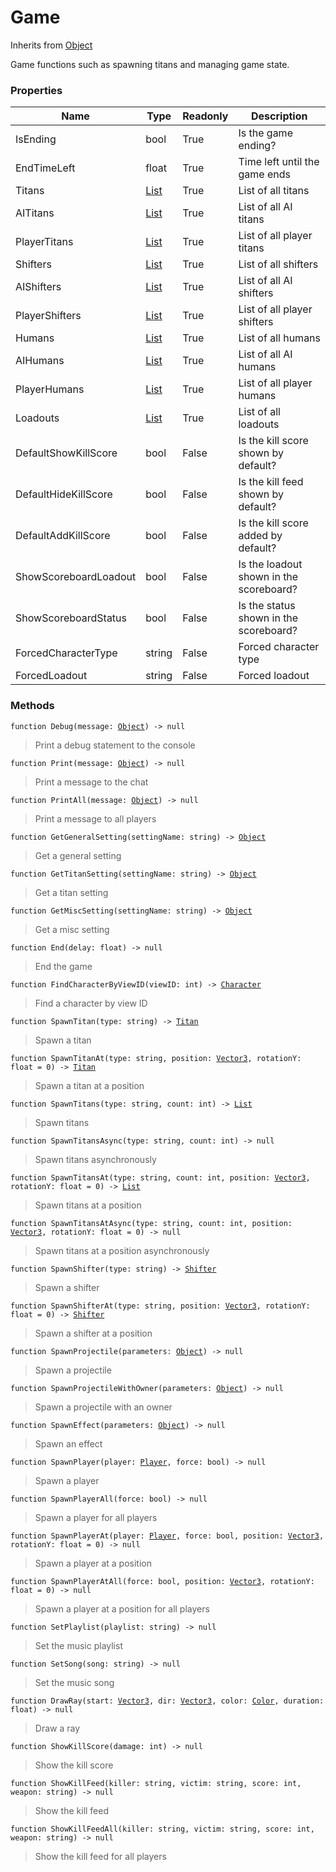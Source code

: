# Game
Inherits from [Object](../objects/Object.md)

Game functions such as spawning titans and managing game state.

### Properties
|Name|Type|Readonly|Description|
|---|---|---|---|
|IsEnding|bool|True|Is the game ending?|
|EndTimeLeft|float|True|Time left until the game ends|
|Titans|[List](../objects/List.md)|True|List of all titans|
|AITitans|[List](../objects/List.md)|True|List of all AI titans|
|PlayerTitans|[List](../objects/List.md)|True|List of all player titans|
|Shifters|[List](../objects/List.md)|True|List of all shifters|
|AIShifters|[List](../objects/List.md)|True|List of all AI shifters|
|PlayerShifters|[List](../objects/List.md)|True|List of all player shifters|
|Humans|[List](../objects/List.md)|True|List of all humans|
|AIHumans|[List](../objects/List.md)|True|List of all AI humans|
|PlayerHumans|[List](../objects/List.md)|True|List of all player humans|
|Loadouts|[List](../objects/List.md)|True|List of all loadouts|
|DefaultShowKillScore|bool|False|Is the kill score shown by default?|
|DefaultHideKillScore|bool|False|Is the kill feed shown by default?|
|DefaultAddKillScore|bool|False|Is the kill score added by default?|
|ShowScoreboardLoadout|bool|False|Is the loadout shown in the scoreboard?|
|ShowScoreboardStatus|bool|False|Is the status shown in the scoreboard?|
|ForcedCharacterType|string|False|Forced character type|
|ForcedLoadout|string|False|Forced loadout|


### Methods
<pre class="language-typescript"><code class="lang-typescript">function Debug(message: <a data-footnote-ref href="#user-content-fn-37">Object</a>) -> null</code></pre>
> Print a debug statement to the console
> 
<pre class="language-typescript"><code class="lang-typescript">function Print(message: <a data-footnote-ref href="#user-content-fn-37">Object</a>) -> null</code></pre>
> Print a message to the chat
> 
<pre class="language-typescript"><code class="lang-typescript">function PrintAll(message: <a data-footnote-ref href="#user-content-fn-37">Object</a>) -> null</code></pre>
> Print a message to all players
> 
<pre class="language-typescript"><code class="lang-typescript">function GetGeneralSetting(settingName: string) -> <a data-footnote-ref href="#user-content-fn-37">Object</a></code></pre>
> Get a general setting
> 
<pre class="language-typescript"><code class="lang-typescript">function GetTitanSetting(settingName: string) -> <a data-footnote-ref href="#user-content-fn-37">Object</a></code></pre>
> Get a titan setting
> 
<pre class="language-typescript"><code class="lang-typescript">function GetMiscSetting(settingName: string) -> <a data-footnote-ref href="#user-content-fn-37">Object</a></code></pre>
> Get a misc setting
> 
<pre class="language-typescript"><code class="lang-typescript">function End(delay: float) -> null</code></pre>
> End the game
> 
<pre class="language-typescript"><code class="lang-typescript">function FindCharacterByViewID(viewID: int) -> <a data-footnote-ref href="#user-content-fn-1">Character</a></code></pre>
> Find a character by view ID
> 
<pre class="language-typescript"><code class="lang-typescript">function SpawnTitan(type: string) -> <a data-footnote-ref href="#user-content-fn-32">Titan</a></code></pre>
> Spawn a titan
> 
<pre class="language-typescript"><code class="lang-typescript">function SpawnTitanAt(type: string, position: <a data-footnote-ref href="#user-content-fn-36">Vector3</a>, rotationY: float = 0) -> <a data-footnote-ref href="#user-content-fn-32">Titan</a></code></pre>
> Spawn a titan at a position
> 
<pre class="language-typescript"><code class="lang-typescript">function SpawnTitans(type: string, count: int) -> <a data-footnote-ref href="#user-content-fn-14">List</a></code></pre>
> Spawn titans
> 
<pre class="language-typescript"><code class="lang-typescript">function SpawnTitansAsync(type: string, count: int) -> null</code></pre>
> Spawn titans asynchronously
> 
<pre class="language-typescript"><code class="lang-typescript">function SpawnTitansAt(type: string, count: int, position: <a data-footnote-ref href="#user-content-fn-36">Vector3</a>, rotationY: float = 0) -> <a data-footnote-ref href="#user-content-fn-14">List</a></code></pre>
> Spawn titans at a position
> 
<pre class="language-typescript"><code class="lang-typescript">function SpawnTitansAtAsync(type: string, count: int, position: <a data-footnote-ref href="#user-content-fn-36">Vector3</a>, rotationY: float = 0) -> null</code></pre>
> Spawn titans at a position asynchronously
> 
<pre class="language-typescript"><code class="lang-typescript">function SpawnShifter(type: string) -> <a data-footnote-ref href="#user-content-fn-29">Shifter</a></code></pre>
> Spawn a shifter
> 
<pre class="language-typescript"><code class="lang-typescript">function SpawnShifterAt(type: string, position: <a data-footnote-ref href="#user-content-fn-36">Vector3</a>, rotationY: float = 0) -> <a data-footnote-ref href="#user-content-fn-29">Shifter</a></code></pre>
> Spawn a shifter at a position
> 
<pre class="language-typescript"><code class="lang-typescript">function SpawnProjectile(parameters: <a data-footnote-ref href="#user-content-fn-37">Object</a>) -> null</code></pre>
> Spawn a projectile
> 
<pre class="language-typescript"><code class="lang-typescript">function SpawnProjectileWithOwner(parameters: <a data-footnote-ref href="#user-content-fn-37">Object</a>) -> null</code></pre>
> Spawn a projectile with an owner
> 
<pre class="language-typescript"><code class="lang-typescript">function SpawnEffect(parameters: <a data-footnote-ref href="#user-content-fn-37">Object</a>) -> null</code></pre>
> Spawn an effect
> 
<pre class="language-typescript"><code class="lang-typescript">function SpawnPlayer(player: <a data-footnote-ref href="#user-content-fn-23">Player</a>, force: bool) -> null</code></pre>
> Spawn a player
> 
<pre class="language-typescript"><code class="lang-typescript">function SpawnPlayerAll(force: bool) -> null</code></pre>
> Spawn a player for all players
> 
<pre class="language-typescript"><code class="lang-typescript">function SpawnPlayerAt(player: <a data-footnote-ref href="#user-content-fn-23">Player</a>, force: bool, position: <a data-footnote-ref href="#user-content-fn-36">Vector3</a>, rotationY: float = 0) -> null</code></pre>
> Spawn a player at a position
> 
<pre class="language-typescript"><code class="lang-typescript">function SpawnPlayerAtAll(force: bool, position: <a data-footnote-ref href="#user-content-fn-36">Vector3</a>, rotationY: float = 0) -> null</code></pre>
> Spawn a player at a position for all players
> 
<pre class="language-typescript"><code class="lang-typescript">function SetPlaylist(playlist: string) -> null</code></pre>
> Set the music playlist
> 
<pre class="language-typescript"><code class="lang-typescript">function SetSong(song: string) -> null</code></pre>
> Set the music song
> 
<pre class="language-typescript"><code class="lang-typescript">function DrawRay(start: <a data-footnote-ref href="#user-content-fn-36">Vector3</a>, dir: <a data-footnote-ref href="#user-content-fn-36">Vector3</a>, color: <a data-footnote-ref href="#user-content-fn-4">Color</a>, duration: float) -> null</code></pre>
> Draw a ray
> 
<pre class="language-typescript"><code class="lang-typescript">function ShowKillScore(damage: int) -> null</code></pre>
> Show the kill score
> 
<pre class="language-typescript"><code class="lang-typescript">function ShowKillFeed(killer: string, victim: string, score: int, weapon: string) -> null</code></pre>
> Show the kill feed
> 
<pre class="language-typescript"><code class="lang-typescript">function ShowKillFeedAll(killer: string, victim: string, score: int, weapon: string) -> null</code></pre>
> Show the kill feed for all players
> 

[^0]: [Camera](../static/Camera.md)
[^1]: [Character](../objects/Character.md)
[^2]: [Collider](../objects/Collider.md)
[^3]: [Collision](../objects/Collision.md)
[^4]: [Color](../objects/Color.md)
[^5]: [Convert](../static/Convert.md)
[^6]: [Cutscene](../static/Cutscene.md)
[^7]: [Dict](../objects/Dict.md)
[^8]: [Game](../static/Game.md)
[^9]: [Human](../objects/Human.md)
[^10]: [Input](../static/Input.md)
[^11]: [Json](../static/Json.md)
[^12]: [LineCastHitResult](../objects/LineCastHitResult.md)
[^13]: [LineRenderer](../objects/LineRenderer.md)
[^14]: [List](../objects/List.md)
[^15]: [Map](../static/Map.md)
[^16]: [MapObject](../objects/MapObject.md)
[^17]: [MapTargetable](../objects/MapTargetable.md)
[^18]: [Math](../static/Math.md)
[^19]: [Network](../static/Network.md)
[^20]: [NetworkView](../objects/NetworkView.md)
[^21]: [PersistentData](../static/PersistentData.md)
[^22]: [Physics](../static/Physics.md)
[^23]: [Player](../objects/Player.md)
[^24]: [Quaternion](../objects/Quaternion.md)
[^25]: [Random](../objects/Random.md)
[^26]: [Range](../objects/Range.md)
[^27]: [RoomData](../static/RoomData.md)
[^28]: [Set](../objects/Set.md)
[^29]: [Shifter](../objects/Shifter.md)
[^30]: [String](../static/String.md)
[^31]: [Time](../static/Time.md)
[^32]: [Titan](../objects/Titan.md)
[^33]: [Transform](../objects/Transform.md)
[^34]: [UI](../static/UI.md)
[^35]: [Vector2](../objects/Vector2.md)
[^36]: [Vector3](../objects/Vector3.md)
[^37]: [Object](../objects/Object.md)
[^38]: [Component](../objects/Component.md)
